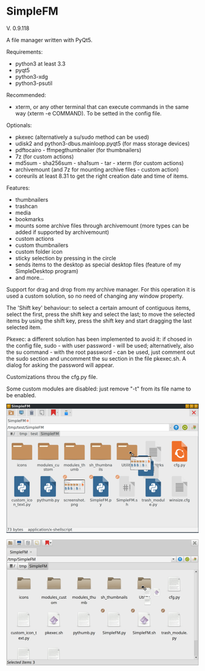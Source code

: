 # SimpleFM
V. 0.9.118

A file manager written with PyQt5.

Requirements:
- python3 at least 3.3
- pyqt5
- python3-xdg
- python3-psutil

Recommended:
- xterm, or any other terminal that can execute commands in the same way (xterm -e COMMAND). To be setted in the config file.

Optionals:
- pkexec (alternatively a su/sudo method can be used)
- udisk2 and python3-dbus.mainloop.pyqt5 (for mass storage devices)
- pdftocairo - ffmpegthumbnailer (for thumbnailers)
- 7z (for custom actions)
- md5sum - sha256sum - sha1sum - tar - xterm (for custom actions)
- archivemount (and 7z for mounting archive files - custom action)
- coreurils at least 8.31 to get the right creation date and time of items.

Features:
- thumbnailers
- trashcan
- media
- bookmarks
- mounts some archive files through archivemount (more types can be added if supported by archivemount) 
- custom actions
- custom thumbnailers
- custom folder icon
- sticky selection by pressing in the circle
- sends items to the desktop as special desktop files (feature of my SimpleDesktop program)
- and more...

Support for drag and drop from my archive manager. For this operation it is used a custom solution, so no need of changing any window property.

The 'Shift key' behaviour: to select a certain amount of contiguous items, select the first, press the shift key and select the last; to move the selected items by using the shift key, press the shift key and start dragging the last selected item.

Pkexec: a different solution has been implemented to avoid it: if chosed in the config file, sudo - with user password - will be used; alternatively, also the su command - with the root password - can be used, just comment out the sudo section and uncomment the su section in the file pkexec.sh. A dialog for asking the password will appear.

Customizations throu the cfg.py file.

Some custom modules are disabled: just remove "-t" from its file name to be enabled.

![My image](https://github.com/frank038/SimpleFM/blob/main/screenshot1.png)

![My image](https://github.com/frank038/SimpleFM/blob/main/screenshot2.png)
